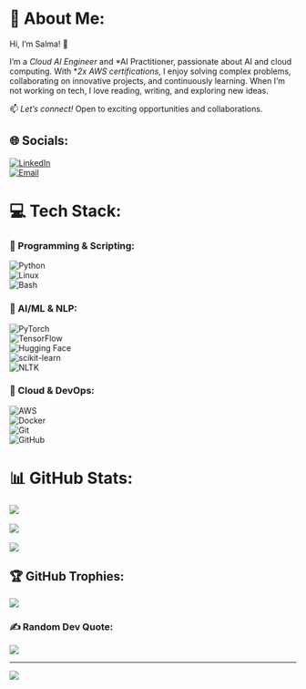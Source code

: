 # 💫 About Me:
Hi, I’m Salma! 👋  

I’m a *Cloud AI Engineer* and *AI Practitioner, passionate about AI and cloud computing. With **2x AWS certifications*, I enjoy solving complex problems, collaborating on innovative projects, and continuously learning. When I’m not working on tech, I love reading, writing, and exploring new ideas.  

📫 *Let’s connect!* Open to exciting opportunities and collaborations.  

## 🌐 Socials:
[![LinkedIn](https://img.shields.io/badge/LinkedIn-%230077B5.svg?logo=linkedin&logoColor=white)](https://linkedin.com/in/salma-mohamed-kassem)  
[![Email](https://img.shields.io/badge/Email-D14836?logo=gmail&logoColor=white)](mailto:salmakassem6@gmail.com)  

# 💻 Tech Stack:
### 🔹 Programming & Scripting:
![Python](https://img.shields.io/badge/python-3670A0?style=for-the-badge&logo=python&logoColor=ffdd54)  
![Linux](https://img.shields.io/badge/Linux-FCC624?style=for-the-badge&logo=linux&logoColor=black)  
![Bash](https://img.shields.io/badge/Bash-4EAA25?style=for-the-badge&logo=gnu-bash&logoColor=white)  

### 🔹 AI/ML & NLP:
![PyTorch](https://img.shields.io/badge/PyTorch-%23EE4C2C.svg?style=for-the-badge&logo=PyTorch&logoColor=white)  
![TensorFlow](https://img.shields.io/badge/TensorFlow-%23FF6F00.svg?style=for-the-badge&logo=TensorFlow&logoColor=white)  
![Hugging Face](https://img.shields.io/badge/HuggingFace-%23FFBF00.svg?style=for-the-badge&logo=huggingface&logoColor=black)  
![scikit-learn](https://img.shields.io/badge/scikit--learn-%23F7931E.svg?style=for-the-badge&logo=scikit-learn&logoColor=white)  
![NLTK](https://img.shields.io/badge/NLTK-0098D3?style=for-the-badge&logo=python&logoColor=white)  

### 🔹 Cloud & DevOps:
![AWS](https://img.shields.io/badge/AWS-%23FF9900.svg?style=for-the-badge&logo=amazon-aws&logoColor=white)  
![Docker](https://img.shields.io/badge/Docker-%230db7ed.svg?style=for-the-badge&logo=docker&logoColor=white)  
![Git](https://img.shields.io/badge/git-%23F05033.svg?style=for-the-badge&logo=git&logoColor=white)  
![GitHub](https://img.shields.io/badge/GitHub-181717?style=for-the-badge&logo=github&logoColor=white)  

# 📊 GitHub Stats:
![](https://github-readme-stats.vercel.app/api?username=SalmaMohamed22&theme=dark&hide_border=false&include_all_commits=false&count_private=false)<br/>  
![](https://github-readme-streak-stats.herokuapp.com/?user=SalmaMohamed22&theme=dark&hide_border=false)<br/>  
![](https://github-readme-stats.vercel.app/api/top-langs/?username=SalmaMohamed22&theme=dark&hide_border=false&include_all_commits=false&count_private=false&layout=compact)  

## 🏆 GitHub Trophies:
![](https://github-profile-trophy.vercel.app/?username=SalmaMohamed22&theme=radical&no-frame=false&no-bg=true&margin-w=4)  

### ✍ Random Dev Quote:
![](https://quotes-github-readme.vercel.app/api?type=horizontal&theme=radical)  

---
[![](https://visitcount.itsvg.in/api?id=SalmaMohamed22&icon=0&color=0)](https://visitcount.itsvg.in)  


